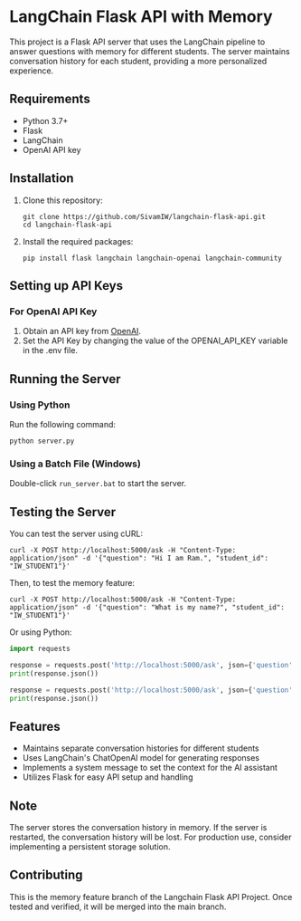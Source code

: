 # LangChain Flask API with Memory

This project is a Flask API server that uses the LangChain pipeline to answer questions with memory for different students. The server maintains conversation history for each student, providing a more personalized experience.

## Requirements

- Python 3.7+
- Flask
- LangChain
- OpenAI API key

## Installation

1. Clone this repository:
   ```
   git clone https://github.com/SivamIW/langchain-flask-api.git
   cd langchain-flask-api
   ```

2. Install the required packages:
   ```
   pip install flask langchain langchain-openai langchain-community
   ```

## Setting up API Keys

### For OpenAI API Key

1. Obtain an API key from [OpenAI](https://platform.openai.com/api-keys).
2. Set the API Key by changing the value of the OPENAI_API_KEY variable in the .env file.

## Running the Server

### Using Python

Run the following command:
```
python server.py
```

### Using a Batch File (Windows)

Double-click `run_server.bat` to start the server.

## Testing the Server

You can test the server using cURL:

```
curl -X POST http://localhost:5000/ask -H "Content-Type: application/json" -d '{"question": "Hi I am Ram.", "student_id": "IW_STUDENT1"}'
```

Then, to test the memory feature:

```
curl -X POST http://localhost:5000/ask -H "Content-Type: application/json" -d '{"question": "What is my name?", "student_id": "IW_STUDENT1"}'
```

Or using Python:

```python
import requests

response = requests.post('http://localhost:5000/ask', json={'question': 'Hi I am Ram.', 'student_id': 'IW_STUDENT1'})
print(response.json())

response = requests.post('http://localhost:5000/ask', json={'question': 'What is my name?', 'student_id': 'IW_STUDENT1'})
print(response.json())
```

## Features

- Maintains separate conversation histories for different students
- Uses LangChain's ChatOpenAI model for generating responses
- Implements a system message to set the context for the AI assistant
- Utilizes Flask for easy API setup and handling

## Note

The server stores the conversation history in memory. If the server is restarted, the conversation history will be lost. For production use, consider implementing a persistent storage solution.

## Contributing

This is the memory feature branch of the Langchain Flask API Project. Once tested and verified, it will be merged into the main branch.